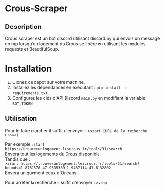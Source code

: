 # Crous-Scraper

## Description
Crous scraper est un bot discord utilisant discord.py qui envoie un message en mp lorsqu'un logement du Crous se libère en utilisant les modules requests et BeautifulSoup.

# Installation
1. Clonez ce dépôt sur votre machine.
2. Installez les dépendances en exécutant : `pip install -r requirements.txt`.
3. Configurez les clés d'API Discord `main.py` en modifiant la variable `BOT_TOKEN`.

## Utilisation
Pour le faire marcher il suffit d'envoyer : `>start [URL de la recherche Crous]`

Par exemple `>start https://trouverunlogement.lescrous.fr/tools/31/search`  
Envera tout les logements du Crous disponible.  
Tandis que :  
`>start https://trouverunlogement.lescrous.fr/tools/31/search?bounds=1.8757578_47.9335389_1.9487114_47.8132802`  
Envera uniquement ceux d'Orléans.  

Pour arrêter la recherche il suffit d'envoyer : `>stop`  
